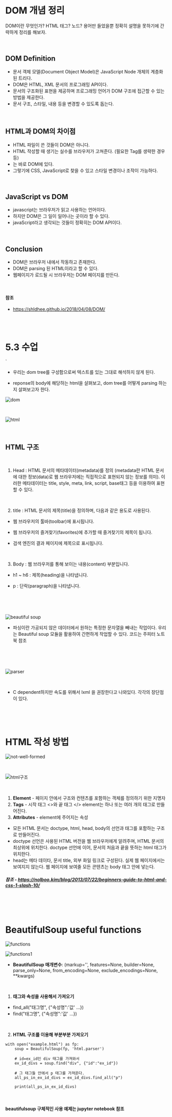 
# DOM 개념 정리

DOM이란 무엇인가? HTML 태그? 노드? 용어만 들었을뿐 정확히 설명을 못하기에 간략하게 정리를 해보자. 

<br>

## DOM Definition

* 문서 객체 모델(Document Object Model)은 JavaScript Node 개체의 계층화된 트리다.
* DOM은 HTML, XML 문서의 프로그래밍 API이다.
* 문서의 구조화된 표현을 제공하며 프로그래밍 언어가 DOM 구조에 접근할 수 있는 방법을 제공한다.
* 문서 구조, 스타일, 내용 등을 변경할 수 있도록 돕는다.


<br>

## HTML과 DOM의 차이점

* HTML 파일이 쓴 것들이 DOM은 아니다.
* HTML 작성할 때 생기는 실수를 브라우저가 고쳐준다. (필요한 Tag를 생략한 경우 등)
* <tbody>는 바로 DOM에 있다.
* 그렇기에 CSS, JavaScript로 찾을 수 있고 스타일 변경이나 조작이 가능하다.

<br>

## JavaScript vs DOM

* javascript는 브라우저가 읽고 사용하는 언어이다.
* 하지만 DOM은 그 일이 일어나는 곳이라 할 수 있다.
* javaScript라고 생각되는 것들이 정확히는 DOM API이다.

<br>

## Conclusion

* DOM은 브라우저 내에서 작동하고 존재한다.
* DOM은 parsing 된 HTML이라고 할 수 있다.
* 웹페이지가 로드될 시 브라우저는 DOM 페이지를 만든다.

<br>

#### 참조
* https://shldhee.github.io/2018/04/08/DOM/

<br>
<br>

# 5.3 수업
`

* 우리는 dom tree를 구성함으로써 텍스트를 있는 그대로 해석하지 않게 된다.

* reponse의 body에 해당하는 html을 살펴보고, dom tree를 어떻게 parsing 하는지 살펴보고자 한다.

![dom](https://user-images.githubusercontent.com/40786348/57188743-c37e4a80-6f3e-11e9-868b-53fd9974377c.PNG)


<br>

![html](https://user-images.githubusercontent.com/40786348/57188752-d729b100-6f3e-11e9-9c17-c8a68305c409.PNG)

<br>

## **HTML 구조** 

<br>

1. Head : HTML 문서의 메타데이터(metadata)를 정의 (metadata란 HTML 문서에 대한 정보(data)로 웹 브라우저에는 직접적으로 표현되지 않는 정보를 의미).
이러한 메타데이터는 title, style, meta, link, script, base태그 등을 이용하여 표현할 수 있다.

<br> 

2. title : HTML 문서의 제목(title)을 정의하며, 다음과 같은 용도로 사용된다.

- 웹 브라우저의 툴바(toolbar)에 표시됩니다.

- 웹 브라우저의 즐겨찾기(favorites)에 추가할 때 즐겨찾기의 제목이 됩니다.

- 검색 엔진의 결과 페이지에 제목으로 표시됩니다.

<br> 

3. Body : 웹 브라우저를 통해 보이는 내용(content) 부분입니다.

* h1 ~ h6 : 제목(heading)을 나타냅니다.

* p : 단락(paragraph)을 나타냅니다.

<br>
<br>
<br>

![beautiful soup](https://user-images.githubusercontent.com/40786348/57188756-df81ec00-6f3e-11e9-8c9d-90e5d40329ac.PNG)

* 파싱이란 가공되지 않은 데이터에서 원하는 특정한 문자열을 빼내는 작업이다. 우리는 Beautiful soup 모듈을 활용하여 간편하게 작업할 수 있다. 코드는 주피터 노트북 참조

<br>
<br>
<br>

![parser](https://user-images.githubusercontent.com/40786348/57188759-e6a8fa00-6f3e-11e9-861f-38fc0c1781d7.PNG)

<br>

* C dependent하지만 속도를 위해서 lxml 을 권장한다고 나와있다. 각각의 장단점이 있다.

<br>
<br>
<br>

# HTML 작성 방법

![not-well-formed](https://user-images.githubusercontent.com/40786348/57188762-f0326200-6f3e-11e9-8350-fa84ab5ec982.PNG)

<br>

![html구조](https://user-images.githubusercontent.com/40786348/57188764-f88a9d00-6f3e-11e9-9898-ade07aad2e57.PNG)

<br>

1. **Element** - 페이지 안에서 구조와 컨텐츠를 포함하는 객체를 정의하기 위한 지명자 
2. **Tags** - 시작 태그 <>와 끝 태그 </> element는 하나 또는 여러 개의 태그로 만들어진다. 
3. **Attributes** - element에 주어지는 속성 

* 모든 HTML 문서는 doctype, html, head, body의 선언과 태그를 포함하는 구조로 만들어진다.
* doctype 선언은 사용된 HTML 버전을 웹 브라우저에게 알려주며, HTML 문서의 최상위에 위치한다. doctype 선언에 이어, 문서의 처음과 끝을 뜻하는 html 태그가 위치한다.
* head는 메타 데이타, 문서 title, 외부 화일 링크로 구성된다. 실제 웹 페이지에서는 보여지지 않는다. 웹 페이지에 보여줄 모든 콘텐츠는 body 태그 안에 넣는다.

##### 참조 - https://nolboo.kim/blog/2013/07/22/beginners-guide-to-html-and-css-1-slash-10/

<br>
<br>
<br>

# BeautifulSoup useful functions

![functions](https://user-images.githubusercontent.com/40786348/57188765-ffb1ab00-6f3e-11e9-942f-561c02b10753.PNG)

![functions1](https://user-images.githubusercontent.com/40786348/57188768-050ef580-6f3f-11e9-8f7b-51ccc0fefff4.PNG)


* **BeautifulSoup 매개변수**: (markup='', features=None, builder=None, parse_only=None, from_encoding=None, exclude_encodings=None, **kwargs)

<br>

1. **태그와 속성을 사용해서 가져오기**

* find_all("태그명", {"속성명":'값' ...})
* find("태그명", {"속성명":'값' ...})

<br>

2. **HTML 구조를 이용해 부분부분 가져오기** 
   
~~~
with open("example.html") as fp:
    soup = BeautifulSoup(fp, 'html.parser')
    
    # id=ex_id인 div 태그를 가져와서
    ex_id_divs = soup.find("div", {"id":"ex_id"})
    
    # 그 태그들 안에서 p 태그를 가져온다.
    all_ps_in_ex_id_divs = ex_id_divs.find_all("p")

    print(all_ps_in_ex_id_divs)
~~~

<br>

#### beautifulsoup 구체적인 사용 예제는 jupyter notebook 참조


